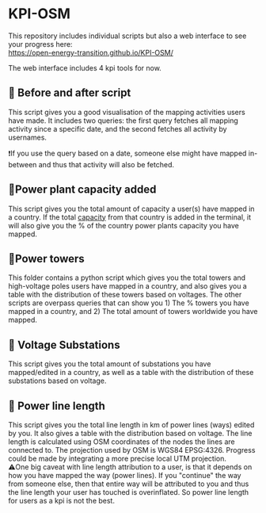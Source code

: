 # KPI-OSM
This repository includes individual scripts but also a web interface to see your progress here:<br>
https://open-energy-transition.github.io/KPI-OSM/ <br>

The web interface includes 4 kpi tools for now.

## 🔄 Before and after script
This script gives you a good visualisation of the mapping activities users have made. 
It includes two queries: the first query fetches all mapping activity since a specific date, and the second fetches all activity by usernames.

❗If you use the query based on a date, someone else might have mapped in-between and thus that activity will also be fetched.

## 🔋Power plant capacity added
This script gives you the total amount of capacity a user(s) have mapped in a country. If the total [capacity](https://openinframap.org/stats)  from that country is added in the terminal, it will also give you the % of the country power plants capacity you have mapped.

## 🗼Power towers
This folder contains a python script which gives you the total towers and high-voltage poles users have mapped in a country, and also gives you a table with the distribution of these towers based on voltages. The other scripts are overpass queries that can show you 1) The % towers you have mapped in a country, and 2) The total amount of towers worldwide you have mapped.

## 🔌 Voltage Substations
This script gives you the total amount of substations you have mapped/edited in a country, as well as a table with the distribution of these substations based on voltage.

## :straight_ruler: Power line length
This script gives you the total line length in km of power lines (ways) edited by you. It also gives a table with the distribution based on voltage. The line length is calculated using OSM coordinates of the nodes the lines are connected to. The projection used by OSM is WGS84 EPSG:4326. Progress could be made by integrating a more precise local UTM projection. <br>
⚠️One big caveat with line length attribution to a user, is that it depends on how you have mapped the way (power lines). If you "continue" the way from someone else, then that entire way will be attributed to you and thus the line length your user has touched is overinflated. So power line length for users as a kpi is not the best.



